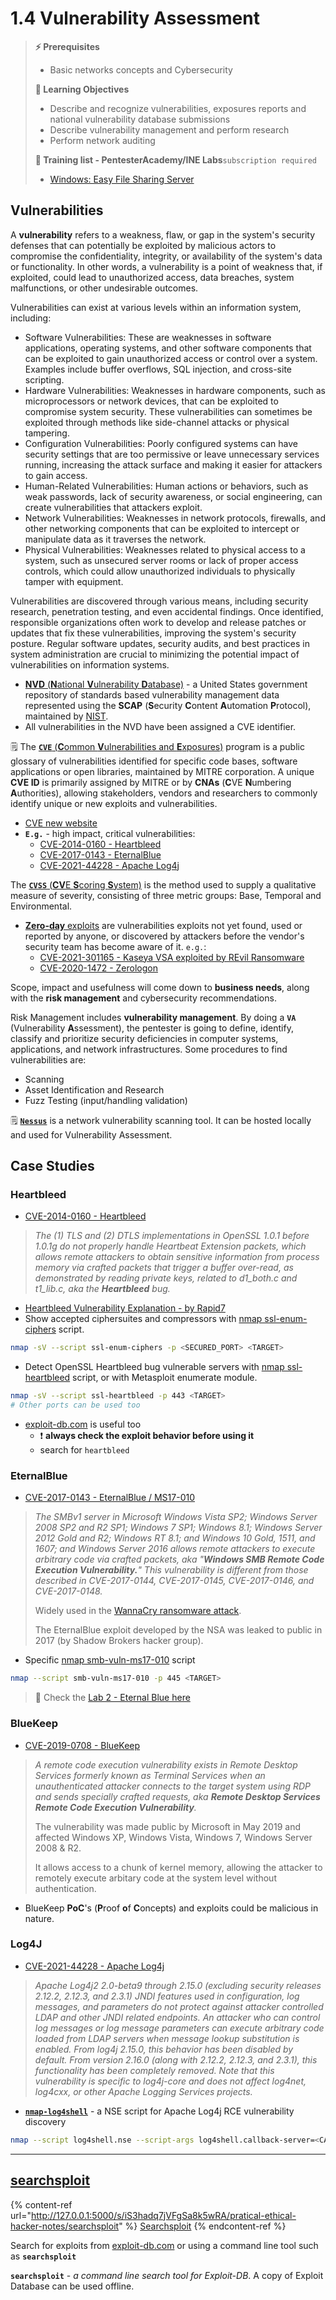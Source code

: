 # 1.4 Vulnerability Assessment

> **⚡ Prerequisites**
>
> * Basic networks concepts and Cybersecurity
>
> **📕 Learning Objectives**
>
> * Describe and recognize vulnerabilities, exposures reports and national vulnerability database submissions
> * Describe vulnerability management and perform research
> * Perform network auditing
>
> **🔬 Training list - PentesterAcademy/INE Labs**`subscription required`
>
> * ​[Windows: Easy File Sharing Server](https://attackdefense.com/challengedetails?cid=1944)​

## Vulnerabilities

A **vulnerability** refers to a weakness, flaw, or gap in the system's security defenses that can potentially be exploited by malicious actors to compromise the confidentiality, integrity, or availability of the system's data or functionality. In other words, a vulnerability is a point of weakness that, if exploited, could lead to unauthorized access, data breaches, system malfunctions, or other undesirable outcomes.

Vulnerabilities can exist at various levels within an information system, including:

* Software Vulnerabilities: These are weaknesses in software applications, operating systems, and other software components that can be exploited to gain unauthorized access or control over a system. Examples include buffer overflows, SQL injection, and cross-site scripting.
* Hardware Vulnerabilities: Weaknesses in hardware components, such as microprocessors or network devices, that can be exploited to compromise system security. These vulnerabilities can sometimes be exploited through methods like side-channel attacks or physical tampering.
* Configuration Vulnerabilities: Poorly configured systems can have security settings that are too permissive or leave unnecessary services running, increasing the attack surface and making it easier for attackers to gain access.
* Human-Related Vulnerabilities: Human actions or behaviors, such as weak passwords, lack of security awareness, or social engineering, can create vulnerabilities that attackers exploit.
* Network Vulnerabilities: Weaknesses in network protocols, firewalls, and other networking components that can be exploited to intercept or manipulate data as it traverses the network.
* Physical Vulnerabilities: Weaknesses related to physical access to a system, such as unsecured server rooms or lack of proper access controls, which could allow unauthorized individuals to physically tamper with equipment.

Vulnerabilities are discovered through various means, including security research, penetration testing, and even accidental findings. Once identified, responsible organizations often work to develop and release patches or updates that fix these vulnerabilities, improving the system's security posture. Regular software updates, security audits, and best practices in system administration are crucial to minimizing the potential impact of vulnerabilities on information systems.

* [**NVD** (**N**ational **V**ulnerability **D**atabase)](https://nvd.nist.gov/general) - a United States government repository of standards based vulnerability management data represented using the **SCAP** (**S**ecurity **C**ontent **A**utomation **P**rotocol), maintained by [NIST](https://www.nist.gov/).
* All vulnerabilities in the NVD have been assigned a CVE identifier.

🗒️ The [**`CVE`** (**C**ommon **V**ulnerabilities and **E**xposures)](https://nvd.nist.gov/general/cve-process) program is a public glossary of vulnerabilities identified for specific code bases, software applications or open libraries, maintained by MITRE corporation. A unique **CVE ID** is primarily assigned by MITRE or by **CNAs** (**C**VE **N**umbering **A**uthorities), allowing stakeholders, vendors and researchers to commonly identify unique or new exploits and vulnerabilities.

* [CVE new website](https://www.cve.org/)
* **`E.g.`** - high impact, critical vulnerabilities:
  * [CVE-2014-0160 - Heartbleed](https://nvd.nist.gov/vuln/detail/CVE-2014-0160)
  * [CVE-2017-0143 - EternalBlue](https://nvd.nist.gov/vuln/detail/CVE-2017-0143)
  * [CVE-2021-44228 - Apache Log4j](https://nvd.nist.gov/vuln/detail/CVE-2021-44228)

The [**`CVSS`** (**CV**E **S**coring **S**ystem)](https://nvd.nist.gov/vuln-metrics/cvss) is the method used to supply a qualitative measure of severity, consisting of three metric groups: Base, Temporal and Environmental.

* [**Zero-day** exploits](https://www.crowdstrike.com/cybersecurity-101/zero-day-exploit/) are vulnerabilities exploits not yet found, used or reported by anyone, or discovered by attackers before the vendor's security team has become aware of it. `e.g.`:
  * [CVE-2021-301165 - Kaseya VSA exploited by REvil Ransomware](https://jp.tenable.com/blog/cve-2021-30116-multiple-zero-day-vulnerabilities-in-kaseya-vsa-exploited-to-distribute-ransomware?tns\_redirect=true)
  * [CVE-2020-1472 - Zerologon](https://www.tenable.com/blog/cve-2020-1472-microsoft-finalizes-patch-for-zerologon-to-enable-enforcement-mode-by-default)

Scope, impact and usefulness will come down to **business needs**, along with the **risk management** and cybersecurity recommendations.

Risk Management includes **vulnerability management**. By doing a **`VA`** (Vulnerability **A**ssessment), the pentester is going to define, identify, classify and prioritize security deficiencies in computer systems, applications, and network infrastructures. Some procedures to find vulnerabilities are:

* Scanning
* Asset Identification and Research
* Fuzz Testing (input/handling validation)

🗒️ [**`Nessus`**](https://www.tenable.com/products/nessus) is a network vulnerability scanning tool. It can be hosted locally and used for Vulnerability Assessment.

## Case Studies

### Heartbleed

* [CVE-2014-0160 - Heartbleed](https://nvd.nist.gov/vuln/detail/CVE-2014-0160)

> _The (1) TLS and (2) DTLS implementations in OpenSSL 1.0.1 before 1.0.1g do not properly handle Heartbeat Extension packets, which allows remote attackers to obtain sensitive information from process memory via crafted packets that trigger a buffer over-read, as demonstrated by reading private keys, related to d1\_both.c and t1\_lib.c, aka the **Heartbleed** bug._

* [Heartbleed Vulnerability Explanation - by Rapid7](https://www.rapid7.com/resources/openssl-heartbleed-vulnerability-explained/)
* Show accepted ciphersuites and compressors with [nmap ssl-enum-ciphers](https://nmap.org/nsedoc/scripts/ssl-enum-ciphers.html) script.

```bash
nmap -sV --script ssl-enum-ciphers -p <SECURED_PORT> <TARGET>
```

* Detect OpenSSL Heartbleed bug vulnerable servers with [nmap ssl-heartbleed](https://nmap.org/nsedoc/scripts/ssl-heartbleed.html) script, or with Metasploit enumerate module.

```bash
nmap -sV --script ssl-heartbleed -p 443 <TARGET>
# Other ports can be used too
```

* [exploit-db.com](https://www.exploit-db.com/) is useful too
  * ❗ **always check the exploit behavior before using it**
  * search for `heartbleed`

### EternalBlue

* [CVE-2017-0143 - EternalBlue / MS17-010](https://nvd.nist.gov/vuln/detail/CVE-2017-0143)

> _The SMBv1 server in Microsoft Windows Vista SP2; Windows Server 2008 SP2 and R2 SP1; Windows 7 SP1; Windows 8.1; Windows Server 2012 Gold and R2; Windows RT 8.1; and Windows 10 Gold, 1511, and 1607; and Windows Server 2016 allows remote attackers to execute arbitrary code via crafted packets, aka "**Windows SMB Remote Code Execution Vulnerability.**" This vulnerability is different from those described in CVE-2017-0144, CVE-2017-0145, CVE-2017-0146, and CVE-2017-0148._
>
> Widely used in the [WannaCry ransomware attack](https://www.mandiant.com/resources/blog/smb-exploited-wannacry-use-of-eternalblue).
>
> The EternalBlue exploit developed by the NSA was leaked to public in 2017 (by Shadow Brokers hacker group).

* Specific [nmap smb-vuln-ms17-010](https://nmap.org/nsedoc/scripts/smb-vuln-ms17-010.html) script

```bash
nmap --script smb-vuln-ms17-010 -p 445 <TARGET>
```

> 🔬 Check the [Lab 2 - Eternal Blue here](broken-reference)

### BlueKeep

* [CVE-2019-0708 - BlueKeep](https://nvd.nist.gov/vuln/detail/CVE-2019-0708)

> _A remote code execution vulnerability exists in Remote Desktop Services formerly known as Terminal Services when an unauthenticated attacker connects to the target system using RDP and sends specially crafted requests, aka **Remote Desktop Services Remote Code Execution Vulnerability**._
>
> The vulnerability was made public by Microsoft in May 2019 and affected Windows XP, Windows Vista, Windows 7, Windows Server 2008 & R2.
>
> It allows access to a chunk of kernel memory, allowing the attacker to remotely execute arbitary code at the system level without authentication.

* BlueKeep **PoC**'s (**P**roof **o**f **C**oncepts) and exploits could be malicious in nature.

### Log4J

* [CVE-2021-44228 - Apache Log4j](https://nvd.nist.gov/vuln/detail/CVE-2021-44228)

> _Apache Log4j2 2.0-beta9 through 2.15.0 (excluding security releases 2.12.2, 2.12.3, and 2.3.1) JNDI features used in configuration, log messages, and parameters do not protect against attacker controlled LDAP and other JNDI related endpoints. An attacker who can control log messages or log message parameters can execute arbitrary code loaded from LDAP servers when message lookup substitution is enabled. From log4j 2.15.0, this behavior has been disabled by default. From version 2.16.0 (along with 2.12.2, 2.12.3, and 2.3.1), this functionality has been completely removed. Note that this vulnerability is specific to log4j-core and does not affect log4net, log4cxx, or other Apache Logging Services projects._

* [**`nmap-log4shell`**](https://github.com/giterlizzi/nmap-log4shell) - a NSE script for Apache Log4j RCE vulnerability discovery

```bash
nmap --script log4shell.nse --script-args log4shell.callback-server=<CALLBACK_SERVER_IP>:1389 -p 8080 <TARGET_HOST>
```

***

## [searchsploit](https://www.exploit-db.com/searchsploit)

{% content-ref url="http://127.0.0.1:5000/s/iS3hadq7jVFgSa8k5wRA/pratical-ethical-hacker-notes/searchsploit" %}
[Searchsploit](http://127.0.0.1:5000/s/iS3hadq7jVFgSa8k5wRA/pratical-ethical-hacker-notes/searchsploit)
{% endcontent-ref %}

Search for exploits from [exploit-db.com](https://www.exploit-db.com/exploits/16806) or using a command line tool such as **`searchsploit`**

**`searchsploit`** - _a command line search tool for Exploit-DB_. A copy of Exploit Database can be used offline.

